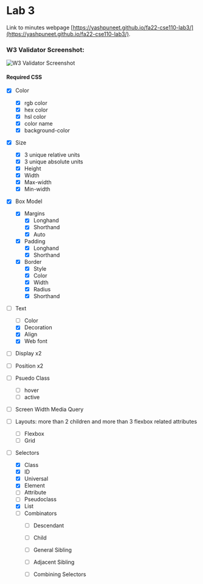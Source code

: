 # Lab 3

Link to minutes webpage [https://yashpuneet.github.io/fa22-cse110-lab3/](https://yashpuneet.github.io/fa22-cse110-lab3/).


### W3 Validator Screenshot:

![W3 Validator Screenshot](screenshots/W3Validator.png "W3 Validator Screenshot")


#### Required CSS

- [X] Color
  - [X] rgb color
  - [X] hex color
  - [X] hsl color
  - [X] color name
  - [X] background-color

- [X] Size
  - [X] 3 unique relative units
  - [X] 3 unique absolute units
  - [X] Height
  - [X] Width
  - [X] Max-width
  - [X] Min-width

- [X] Box Model
  - [X] Margins
    - [X] Longhand
    - [X] Shorthand
    - [X] Auto
  - [X] Padding
    - [X] Longhand
    - [X] Shorthand
  - [X] Border
    - [X] Style
    - [X] Color
    - [X] Width
    - [X] Radius
	- [X] Shorthand
    
- [ ] Text
  - [ ] Color
  - [X] Decoration
  - [X] Align
  - [X] Web font
  
- [ ] Display x2
- [ ] Position x2

- [ ] Psuedo Class
  - [ ] hover
  - [ ] active

- [ ] Screen Width Media Query

- [ ] Layouts: more than 2 children and more than 3 flexbox related attributes
  - [ ] Flexbox
  - [ ] Grid
  
- [ ] Selectors
  - [X] Class
  - [X] ID
  - [X] Universal
  - [X] Element
  - [ ] Attribute
  - [ ] Pseudoclass
  - [X] List
  - [ ] Combinators
    - [ ] Descendant
    - [ ] Child
    - [ ] General Sibling
    - [ ] Adjacent Sibling
    - [ ] Combining Selectors

